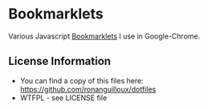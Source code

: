 Bookmarklets
============

Various Javascript [Bookmarklets](http://en.wikipedia.org/wiki/Bookmarklet) I use in Google-Chrome.


License Information
-------------------

* You can find a copy of this files here: https://github.com/ronanguilloux/dotfiles
* WTFPL - see LICENSE file



